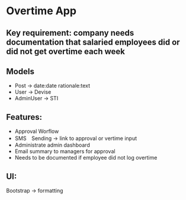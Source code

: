 # Overtime App

## Key requirement: company needs documentation that salaried employees did or did not get overtime each week

## Models
- Post -> date:date rationale:text
- User -> Devise
- AdminUser -> STI

## Features:
- Approval Worflow
- SMS　Sending -> link to approval or vertime input
- Administrate admin dashboard
- Email summary to managers for approval
- Needs to be documented if employee did not log overtime

## UI:
Bootstrap -> formatting